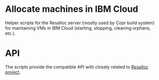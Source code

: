 Allocate machines in IBM Cloud
==============================

Helper scripts for the Resalloc server (mostly used by Copr build system) for
maintaining VMs in IBM Cloud (starting, stopping, cleaning orphans, etc.).

API
===

The scripts provide the compatible API with closely related to
[Resalloc project](https://github.com/praiskup/resalloc).
